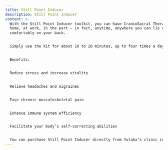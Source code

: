 ```yaml
---
title: Still Point Inducer
description: Still Point Inducer
content: >-
  With the Still Point Inducer toolkit, you can have CranioSacral Therapy at
  home, at work, in the part – in fact, anytime, anywhere you can lie down
  comfortably on your back.


  Simply use the kit for about 10 to 20 minutes, up to four times a day. You can just follow the simple instruction and relaxation music CD included in the kit.


  Benefits:


  Reduce stress and increase vitality


  Relieve headaches and migraines


  Ease chronic musculoskeletal pain


  Enhance immune system efficiency


  Facilitate your body’s self-correcting abilities


  You can purchase Still Point Inducer directly from Yutaka’s clinic in the Massage Centre of Hobart or by post. (Product fee $40.00 plus postage).
---
```

